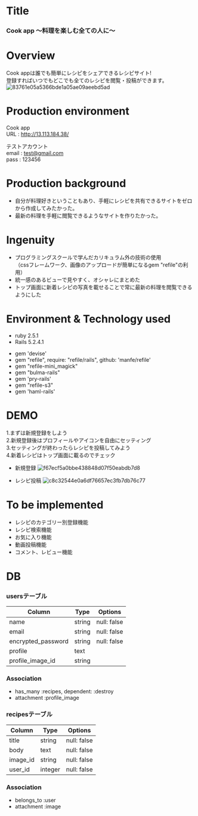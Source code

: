 
# Title

### Cook app 〜料理を楽しむ全ての人に〜

# Overview

Cook appは誰でも簡単にレシピをシェアできるレシピサイト!  
登録すればいつでもどこでも全てのレシピを閲覧・投稿ができます。  
![83761e05a5366bde1a05ae09aeebd5ad](https://user-images.githubusercontent.com/60604379/77889150-630ba080-72a8-11ea-8833-ba99863f7ab9.gif)

# Production environment

Cook app  
URL : http://13.113.184.38/  

テストアカウント  
email : test@gmail.com  
pass : 123456
 
# Production background
 
- 自分が料理好きということもあり、手軽にレシピを共有できるサイトをゼロから作成してみたかった。  
- 最新の料理を手軽に閲覧できるようなサイトを作りたかった。

# Ingenuity

- プログラミングスクールで学んだカリキュラム外の技術の使用  
 （cssフレームワーク、画像のアップロードが簡単になるgem "refile"の利用）  
- 統一感のあるビューで見やすく、オシャレにまとめた  
- トップ画面に新着レシピの写真を載せることで常に最新の料理を閲覧できるようにした

# Environment & Technology used
 
* ruby 2.5.1  
* Rails 5.2.4.1  
  
- gem 'devise'  
- gem "refile", require: "refile/rails", github: 'manfe/refile'  
- gem "refile-mini_magick"  
- gem "bulma-rails"  
- gem 'pry-rails'  
- gem "refile-s3"  
- gem 'haml-rails'
 
# DEMO

 1.まずは新規登録をしよう  
 2.新規登録後はプロフィールやアイコンを自由にセッティング  
 3.セッティングが終わったらレシピを投稿してみよう  
 4.新着レシピはトップ画面に載るのでチェック
 
- 新規登録
![f67ecf5a0bbe438848d07f50eabdb7d8](https://user-images.githubusercontent.com/60604379/77890034-c4803f00-72a9-11ea-9a2e-7724a3829b84.gif)

- レシピ投稿
![c8c32544e0a6df76657ec3fb7db76c77](https://user-images.githubusercontent.com/60604379/77890369-525c2a00-72aa-11ea-8052-3344c34bf0e2.gif)

# To be implemented
 
- レシピのカテゴリー別登録機能
- レシピ検索機能
- お気に入り機能
- 動画投稿機能
- コメント、レビュー機能

# DB

### usersテーブル
|Column|Type|Options|
|------|----|-------|
| name               | string | null: false |
| email              | string | null: false |
| encrypted_password | string | null: false |
| profile            | text   ||
| profile_image_id   | string ||

### Association
- has_many   :recipes, dependent: :destroy
- attachment :profile_image


### recipesテーブル
|Column|Type|Options|
|------|----|-------|
| title     | string  | null: false|
| body      | text    | null: false|
| image_id  | string  | null: false|
| user_id   | integer | null: false|

### Association
- belongs_to :user
- attachment :image
 
